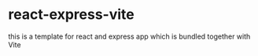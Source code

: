 # react-express-vite
this is a template for react and express app which is bundled together with Vite
